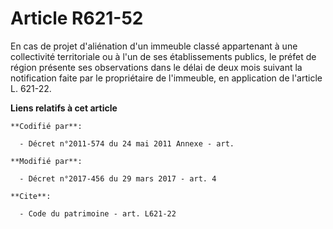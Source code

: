 # Article R621-52

En cas de projet d'aliénation d'un immeuble classé appartenant à une collectivité territoriale ou à l'un de ses
établissements publics, le préfet de région présente ses observations dans le délai de deux mois suivant la notification
faite par le propriétaire de l'immeuble, en application de l'article L. 621-22.

**Liens relatifs à cet article**

	**Codifié par**:

	  - Décret n°2011-574 du 24 mai 2011 Annexe - art.

	**Modifié par**:

	  - Décret n°2017-456 du 29 mars 2017 - art. 4

	**Cite**:

	  - Code du patrimoine - art. L621-22
